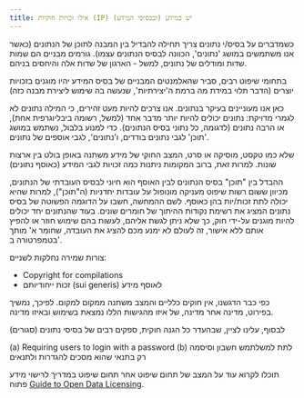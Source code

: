 ```yaml
---
title: אילו זכויות חוקיות (IP) יש במידע (ובבסיסי המידע)
---
```


כשמדברים על בסיס/י נתונים צריך תחילה להבדיל בין המבנה לתוכן של הנתונים (כאשר אנו משתמשים במושג 'נתונים', הכוונה לבסיס הנתונים עצמו). גורמים מבניים הם שמות שדות ומודלים של נתונים, למשל - הארגון של שדות אלה והיחסים בניהם.

בתחומי שיפוט רבים, סביר שהאלמנטים המבניים של בסיס המידע יהיו מוגנים בזכויות יוצרים (הדבר תלוי במידת מה ברמת ה'יצירתיות', שנעשה בה שימוש ליצירת מבנה כזה)

כאן אנו מעוניינים בעיקר בנתונים. אנו צרכים להיות מעט זהירים, כי המילה נתונים לא לגמרי מדויקת: נתונים יכולים להיות יותר מדבר אחד (למשל, רשומה ביבליוגרפית אחת), או הרבה נתונים (לדגומה, כל נתוני בסיס הנתונים). כדי למנוע בלבול, נשתמש במושג 'תוכן' לגבי נתונים בודדים, ו'נתונים', לגבי אוספים של נתונים.

שלא כמו טקסט, מוסיקה או סרט, המצב החוקי של מידע משתנה באופן בולט בין ארצות שונות. למרות זאת, ברוב המקומות ניתנות כמה זכויות לגבי המידע (כאוסף נתונים)

ההבדל בין "תוכן" בסיס הנתונים לבין האוסף הוא חיוני לבסיס העובדתי של הנתונים, מכיוון ששום רשות שיפוט מעניקה מונופול על עובדות יחדניות (ה"תוכן"), למרות שהיא יכולה לתת זכות/יות בהן כאוסף. לשם ההמחשה, חשבו על הדוגמה הפשוטה של בסיס נתונים המציג את רשימת נקודות ההיתוך של חומרים שונים. בעוד שהנתונים יחד יכולים להיות מוגנים על-ידי חוק, כך שלא ניתן לגשת אליהם, לעשות בהם שימוש חוזר או להפיץ אותם ללא אישור, זה לעולם לא ימנע מכם להציג את העובדה, שחומר א' מותך בטמפרטורה ב'.

צורות שמירה נחלקות לשניים:

-   Copyright for compilations
-   זכות ייחודיותם (sui generis) לאוסף מידע

כפי כבר הדגשנו, אין חוקים כלליים והמצב משתנה ממקום למקום. לפיכך, נמשיך בפירוט, מדינה אחר מדינה, של איזו מהגישות הללו נמצאת בשימוש ובאיזו מדינה.

לבסוף, עלינו לציין, שבהעדר כל הגנה חוקית, ספקים רבים של בסיסי נתונים (סגורים)

(a) Requiring users to login with a password (b) לתת למשלתמש חשבון וסיסמה רק בתנאי שהוא מסכים להגדרות ולתנאים

תוכלו לקרוא עוד על המצב של תחום שיפוט אחר תחום שיפוט במדריך לרישוי מידע פתוח [Guide to Open Data Licensing](http://opendefinition.org/guide/data/).